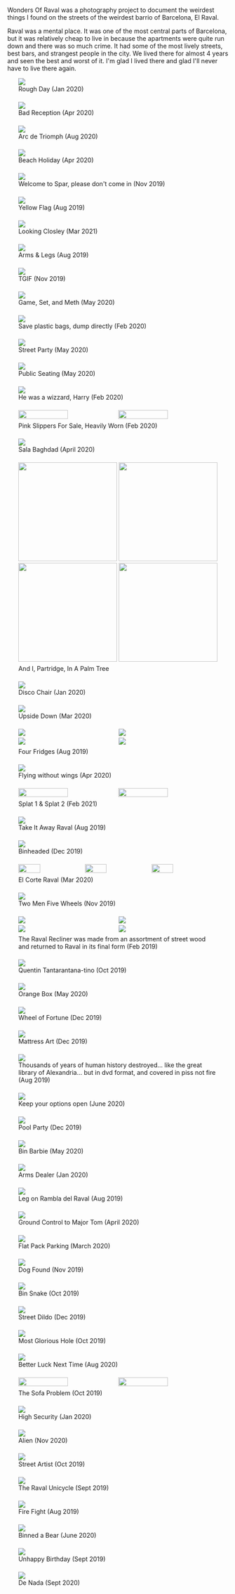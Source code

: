 <div style="margin-bottom: 2em;"></div>

<p>
Wonders Of Raval was a photography project to document the weirdest things I found on the streets of the weirdest barrio of Barcelona, El Raval. 
</p>

<p>
Raval was a mental place. It was one of the most central parts of Barcelona, but it was relatively cheap to live in because the apartments were quite run down and there was so much crime. It had some of the most lively streets, best bars, and strangest people in the city. We lived there for almost 4 years and seen the best and worst of it. I'm glad I lived there and glad I'll never have to live there again.
</p>
<div style="margin-bottom: 1em;"></div>

<style>
.image-container {
  margin-bottom: 1.5em;
  width: 100%;
}
</style>

<div style="width: 90%; margin: 0 auto;">
  <div style="display: flex; flex-direction: column;">
    <div class="image-container">
      <img src="smoking-parrot.jpg" loading="lazy"/>
      <figcaption>Rough Day (Jan 2020)</figcaption>
    </div>
    <div class="image-container">
      <img src="bad-reception.jpg" loading="lazy"/>
      <figcaption>Bad Reception (Apr 2020)</figcaption>
    </div>
    <div class="image-container">
      <img src="arc-de-triomph.jpg" loading="lazy"/>
      <figcaption>Arc de Triomph (Aug 2020)</figcaption>
    </div>
    <div class="image-container">
      <img src="beach-holiday.jpg" loading="lazy"/>
      <figcaption>Beach Holiday (Apr 2020)</figcaption>
    </div>
    <div class="image-container">
      <img src="unfriendly-spar.jpg" loading="lazy"/>
      <figcaption>Welcome to Spar, please don't come in (Nov 2019)</figcaption>
    </div>
    <div class="image-container">
      <img src="yellow-flag.jpg" loading="lazy"/>
      <figcaption>Yellow Flag (Aug 2019)</figcaption>
    </div>
    <div class="image-container">
      <img src="looking-closley.jpg" loading="lazy"/>
      <figcaption>Looking Closley (Mar 2021)</figcaption>
    </div>
    <div class="image-container">
      <img src="arms-and-legs.jpg" loading="lazy"/>
      <figcaption>Arms & Legs (Aug 2019)</figcaption>
    </div>
    <div class="image-container">
      <img src="tgif.jpg" loading="lazy"/>
      <figcaption>TGIF (Nov 2019)</figcaption>
    </div>
    <div class="image-container">
      <img src="meth-ping-pong.jpg" loading="lazy"/>
      <figcaption>Game, Set, and Meth (May 2020)</figcaption>
    </div>
    <div class="image-container">
      <img src="save-plastic-bags.jpg" loading="lazy"/>
      <figcaption>Save plastic bags, dump directly (Feb 2020)</figcaption>
    </div>
    <div class="image-container">
      <img src="street-party.jpg" loading="lazy"/>
      <figcaption>Street Party (May 2020)</figcaption>
    </div>
    <div class="image-container">
      <img src="public-seating.jpg" loading="lazy"/>
      <figcaption>Public Seating (May 2020)</figcaption>
    </div>
    <div class="image-container">
      <img src="he-was-a-wizzard-harry.jpg" loading="lazy"/>
      <figcaption>He was a wizzard, Harry (Feb 2020)</figcaption>
    </div>
    <div class="image-container">
      <div style="display: flex; flex-direction: row; gap:2px; margin-bottom: 0.5em;">
        <img src="pink-slippers-for-sale-heavily-worn.jpg" style="width: 50%" loading="lazy"/>
        <img src="pink-slippers.jpg" style="width: 50%" loading="lazy"/>
      </div>
      <figcaption>Pink Slippers For Sale, Heavily Worn (Feb 2020)</figcaption>
    </div>
    <div class="image-container">
      <img src="sala-baghdad.jpg" loading="lazy"/>
      <figcaption>Sala Baghdad (April 2020)</figcaption>
    </div>
    <div class="image-container">
      <div style="display: flex; flex-direction: column">
        <div style="display: grid; grid-template-columns: repeat(2, 1fr); gap: 4px; margin-bottom: 0.5em;">
          <img src="i-partridge-1.jpg" style="width: 100%; aspect-ratio: 1;" loading="lazy">
          <img src="i-partridge-2.jpg" style="width: 100%; aspect-ratio: 1;" loading="lazy">
          <img src="i-partridge-3.jpg" style="width: 100%; aspect-ratio: 1;" loading="lazy">
          <img src="i-partridge-4.jpg" style="width: 100%; aspect-ratio: 1;" loading="lazy">
        </div>
        <figcaption>And I, Partridge, In A Palm Tree</figcaption>
      </div>
    </div>
    <div class="image-container">
      <img src="disco-chair.jpg" loading="lazy"/>
      <figcaption>Disco Chair (Jan 2020)</figcaption>
    </div>
    <div class="image-container">
      <img src="upside-down.jpg" loading="lazy"/>
      <figcaption>Upside Down (Mar 2020)</figcaption>
    </div>
    <div class="image-container">
      <div style="display: grid; grid-template-columns: repeat(2, 1fr); gap: 4px; margin-bottom: 0.5em;">
        <img src="fridge-open.jpg" />
        <img src="fridge-leaning.jpg" />
        <img src="fridge-robert.jpg" />
        <img src="fridge-side.jpg" />
      </div>
      <figcaption>Four Fridges (Aug 2019)</figcaption>
    </div>
    <div class="image-container">
      <img src="flying-without-wings.jpg" loading="lazy"/>
      <figcaption>Flying without wings (Apr 2020)</figcaption>
    </div>
    <div class="image-container">
      <div style="display: flex; flex-direction: row; gap:2px; margin-bottom: 0.5em;">
        <img src="splat.jpg" style="width: 50%" loading="lazy"/>
        <img src="splat-2.jpg" style="width: 50%" loading="lazy"/>
      </div>
      <figcaption>Splat 1 & Splat 2 (Feb 2021)</figcaption>
    </div>
    <div class="image-container">
      <img src="take-it-away-raval.jpg" loading="lazy"/>
      <figcaption>Take It Away Raval (Aug 2019)</figcaption>
    </div>
    <div class="image-container">
      <img src="binheaded.jpg" loading="lazy"/>
      <figcaption>Binheaded (Dec 2019)</figcaption>
    </div>
    <div class="image-container">
      <div style="display: flex; flex-direction: row; gap:2px; margin-bottom: 0.5em;">
        <img src="fountain-shoes.jpg" style="width: 33%" loading="lazy"/>
        <img src="corte-raval.jpg" style="width: 33%" loading="lazy"/>
        <img src="corte-raval-1.jpg" style="width: 33%" loading="lazy"/>
      </div>
      <figcaption>El Corte Raval (Mar 2020)</figcaption>
    </div>
    <div class="image-container">
      <img src="2-men-5-wheels.jpg" loading="lazy"/>
      <figcaption>Two Men Five Wheels (Nov 2019)</figcaption>
    </div>
    <div class="image-container">
      <div style="display: grid; grid-template-columns: repeat(2, 1fr); gap: 4px; margin-bottom: 0.5em;">
        <img src="raval-recliner-old.jpg" loading="lazy"/>
        <img src="raval-recliner-process.jpg" loading="lazy"/>
        <img src="raval-recliner-rambla.jpg" loading="lazy"/>
        <img src="raval-recliner-cccb.jpg" loading="lazy"/>
      </div>
      <figcaption>The Raval Recliner was made from an assortment of street wood and returned to Raval in its final form (Feb 2019)</figcaption>
    </div>
    <div class="image-container">
      <img src="quentin.jpg" loading="lazy"/>
      <figcaption>Quentin Tantarantana-tino (Oct 2019)</figcaption>
    </div>
    <div class="image-container">
      <img src="orange-box.jpg" loading="lazy"/>
      <figcaption>Orange Box (May 2020)</figcaption>
    </div>
    <div class="image-container">
      <img src="wheel-of-fortune.jpg" loading="lazy"/>
      <figcaption>Wheel of Fortune (Dec 2019)</figcaption>
    </div>
    <div class="image-container">
      <img src="mattress-art.jpg" loading="lazy"/>
      <figcaption>Mattress Art (Dec 2019)</figcaption>
    </div>
    <div class="image-container">
      <img src="dvd-box.jpg" loading="lazy"/>
      <figcaption>Thousands of years of human history destroyed... like the great library of Alexandria... but in dvd format, and covered in piss not fire (Aug 2019)</figcaption>
    </div>
    <div class="image-container">
      <img src="im-with-him.jpg" loading="lazy"/>
      <figcaption>Keep your options open (June 2020)</figcaption>
    </div>
    <div class="image-container">
      <img src="pool-party.jpg" loading="lazy"/>
      <figcaption>Pool Party (Dec 2019)</figcaption>
    </div>
    <div class="image-container">
      <img src="bin-barbie.jpg" loading="lazy"/>
      <figcaption>Bin Barbie (May 2020)</figcaption>
    </div>
    <div class="image-container">
      <img src="arms-dealer.jpg" loading="lazy"/>
      <figcaption>Arms Dealer (Jan 2020)</figcaption>
    </div>
    <div class="image-container">
      <img src="leg-rambla.jpg" loading="lazy"/>
      <figcaption>Leg on Rambla del Raval (Aug 2019)</figcaption>
    </div>
    <div class="image-container">
      <img src="ground-control-to-major-tom.jpg" loading="lazy"/>
      <figcaption>Ground Control to Major Tom (April 2020)</figcaption>
    </div>
    <div class="image-container">
      <img src="flat-pack-parking.jpg" loading="lazy"/>
      <figcaption>Flat Pack Parking (March 2020)</figcaption>
    </div>
    <div class="image-container">
      <img src="dog-found.jpg" loading="lazy"/>
      <figcaption>Dog Found (Nov 2019)</figcaption>
    </div>
    <div class="image-container">
      <img src="bin-snake.jpg" loading="lazy"/>
      <figcaption>Bin Snake (Oct 2019)</figcaption>
    </div>
    <div class="image-container">
      <img src="street-dildo.jpg" loading="lazy"/>
      <figcaption>Street Dildo (Dec 2019)</figcaption>
    </div>
    <div class="image-container">
      <img src="most-glorious-hole.jpg" loading="lazy"/>
      <figcaption>Most Glorious Hole (Oct 2019)</figcaption>
    </div>
    <div class="image-container">
      <img src="better-luck-next-time.jpg" loading="lazy"/>
      <figcaption>Better Luck Next Time (Aug 2020)</figcaption>
    </div>
    <div class="image-container">
      <div style="display: flex; flex-direction: row; gap:2px; margin-bottom: 0.5em;">
        <img src="sofa-problem.jpg" style="width: 50%" loading="lazy"/>
        <img src="sofa-problem-2.jpg" style="width: 50%" loading="lazy"/>
      </div>
      <figcaption>The Sofa Problem (Oct 2019)</figcaption>
    </div>
    <div class="image-container">
      <img src="high-security.jpg" loading="lazy"/>
      <figcaption>High Security (Jan 2020)</figcaption>
    </div>
    <div class="image-container">
      <img src="alien.jpg" loading="lazy"/>
      <figcaption>Alien (Nov 2020)</figcaption>
    </div>
    <div class="image-container">
      <img src="street-artist.jpg" loading="lazy"/>
      <figcaption>Street Artist (Oct 2019)</figcaption>
    </div>
    <div class="image-container">
      <img src="raval-unicycle.jpg" loading="lazy"/>
      <figcaption>The Raval Unicycle (Sept 2019)</figcaption>
    </div>
    <div class="image-container">
      <img src="fire-fight.jpg" loading="lazy"/>
      <figcaption>Fire Fight (Aug 2019)</figcaption>
    </div>
    <div class="image-container">
      <img src="binned-a-bear.jpg" loading="lazy"/>
      <figcaption>Binned a Bear (June 2020)</figcaption>
    </div>
    <div class="image-container">
      <img src="unhappy-birthday.jpg" loading="lazy"/>
      <figcaption>Unhappy Birthday (Sept 2019)</figcaption>
    </div>
    <div class="image-container">
      <img src="de-nada.jpg" loading="lazy"/>
      <figcaption>De Nada (Sept 2020)</figcaption>
    </div>
  </div>
</div>
</div>

<div style="margin-bottom: 2em;"></div>

